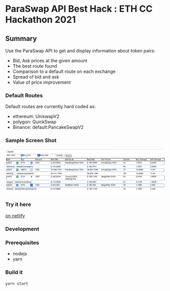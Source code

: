 # ParaSwap API Best Hack :  ETH CC Hackathon 2021

## Summary

Use the ParaSwap API to get and display information about token pairs:

- Bid, Ask prices at the given amount
- The best route found
- Comparison to a default route on each exchange
- Spread of bid and ask 
- Value of price improvement

### Default Routes

Default routes are currently hard coded as:

- ethereum: UniswapV2
- polygon: QuickSwap
- Binance: default:PancakeSwapV2

### Sample Screen Shot

![screenshot](public/samplescreen.png)

### Try it here

[on netlify](https://main--zealous-bose-9b0a85.netlify.app/)

### Development

### Prerequisites

- nodejs
- yarn
### Build it

`yarn start`


